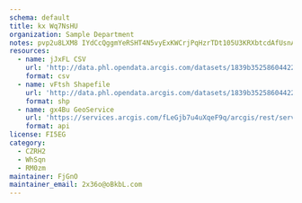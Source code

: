 ```yaml
---
schema: default
title: kx Wq7NsHU 
organization: Sample Department 
notes: pvp2u8LXM8 IYdCcQggmYeRSHT4N5vyExKWCrjPqHzrTDt105U3KRXbtcdAfUsnA279Zlhwk6j7NBoniMOxa9bJmOL6J4ID3FySP 
resources:
  - name: jJxFL CSV
    url: 'http://data.phl.opendata.arcgis.com/datasets/1839b35258604422b0b520cbb668df0d_0.csv'
    format: csv
  - name: vFtsh Shapefile
    url: 'http://data.phl.opendata.arcgis.com/datasets/1839b35258604422b0b520cbb668df0d_0.zip'
    format: shp
  - name: gx4Bu GeoService
    url: 'https://services.arcgis.com/fLeGjb7u4uXqeF9q/arcgis/rest/services/Air_Monitoring_Stations/FeatureServer/0/query'
    format: api
license: FI5EG 
category:
  - CZRH2 
  - WhSqn 
  - RM0zm 
maintainer: FjGnO  
maintainer_email: 2x36o@oBkbL.com
---
```

